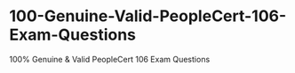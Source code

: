 # 100-Genuine-Valid-PeopleCert-106-Exam-Questions
100% Genuine &amp; Valid PeopleCert 106 Exam Questions
